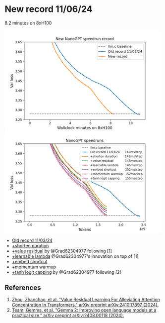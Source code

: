 # New record 11/06/24

8.2 minutes on 8xH100

![](nanogpt_speedrun110.png)
![](nanogpt_speedrun111.png)

* [Old record 11/03/24](d6b50d71-f419-4d26-bb39-a60d55ae7a04.txt)
* [+shorten duration](4a71cc92-0f43-4058-a033-23e85c1e98f1.txt)
* [+value residual](042f9e87-07e6-4504-bb04-4ec59a380211.txt) by @Grad62304977 following [1]
* [+learnable lambda](43f60c4f-0448-4de7-83d9-643ca26f61e7.txt) @Grad62304977's innovation on top of [1]
* [+embed shortcut](05b29e54-0be0-4a0f-a1e2-7d5317daedd3.txt)
* [+momentum warmup](10119f53-7001-4248-bfd9-33d32427a912.txt)
* [+tanh logit capping](dd7304a6-cc43-4d5e-adb8-c070111464a1.txt) by @Grad62304977 following [2]


## References

1. [Zhou, Zhanchao, et al. "Value Residual Learning For Alleviating Attention Concentration In Transformers." arXiv preprint arXiv:2410.17897 (2024).](https://arxiv.org/abs/2410.17897)
2. [Team, Gemma, et al. "Gemma 2: Improving open language models at a practical size." arXiv preprint arXiv:2408.00118 (2024).](https://arxiv.org/abs/2408.00118)

